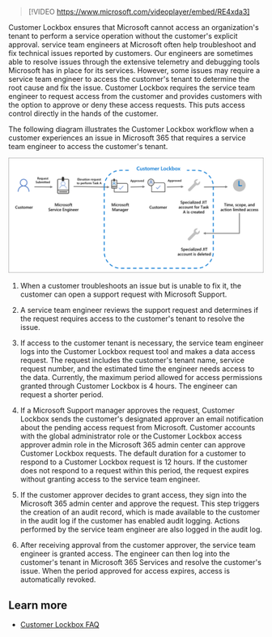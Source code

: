 >[!VIDEO https://www.microsoft.com/videoplayer/embed/RE4xda3]

Customer Lockbox ensures that Microsoft cannot access an organization's tenant to perform a service operation without the customer's explicit approval. service team engineers at Microsoft often help troubleshoot and fix technical issues reported by customers. Our engineers are sometimes able to resolve issues through the extensive telemetry and debugging tools Microsoft has in place for its services. However, some issues may require a service team engineer to access the customer's tenant to determine the root cause and fix the issue. Customer Lockbox requires the service team engineer to request access from the customer and provides customers with the option to approve or deny these access requests. This puts access control directly in the hands of the customer.

The following diagram illustrates the Customer Lockbox workflow when a customer experiences an issue in Microsoft 365 that requires a service team engineer to access the customer's tenant.

![Customer Lockbox workflow diagram, explanation to follow](../media/lockbox-workflow-customer.png)

1. When a customer troubleshoots an issue but is unable to fix it, the customer can open a support request with Microsoft Support.

2. A service team engineer reviews the support request and determines if the request requires access to the customer's tenant to resolve the issue.

3. If access to the customer tenant is necessary, the service team engineer logs into the Customer Lockbox request tool and makes a data access request. The request includes the customer's tenant name, service request number, and the estimated time the engineer needs access to the data. Currently, the maximum period allowed for access permissions granted through Customer Lockbox is 4 hours. The engineer can request a shorter period.

4. If a Microsoft Support manager approves the request, Customer Lockbox sends the customer's designated approver an email notification about the pending access request from Microsoft. Customer accounts with the global administrator role or the Customer Lockbox access approver admin role in the Microsoft 365 admin center can approve Customer Lockbox requests. The default duration for a customer to respond to a Customer Lockbox request is 12 hours. If the customer does not respond to a request within this period, the request expires without granting access to the service team engineer.

5. If the customer approver decides to grant access, they sign into the Microsoft 365 admin center and approve the request. This step triggers the creation of an audit record, which is made available to the customer in the audit log if the customer has enabled audit logging. Actions performed by the service team engineer are also logged in the audit log.

6. After receiving approval from the customer approver, the service team engineer is granted access. The engineer can then log into the customer's tenant in Microsoft 365 Services and resolve the customer's issue. When the period approved for access expires, access is automatically revoked.

## Learn more

- [Customer Lockbox FAQ](/microsoft-365/compliance/customer-lockbox-requests?azure-portal=true)
